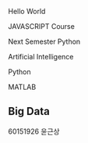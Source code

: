 Hello World

JAVASCRIPT Course

Next Semester Python

Artificial Intelligence

Python

MATLAB

## Big Data

60151926 윤근상

